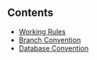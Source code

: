 ## Contents
- [Working Rules](https://github.com/dongkyunkimdev/collaboration-convention/blob/main/working-rules.md)
- [Branch Convention](https://github.com/dongkyunkimdev/collaboration-convention/blob/main/branch-convention.md)
- [Database Convention](https://github.com/dongkyunkimdev/collaboration-convention/blob/main/database-convention.md)
